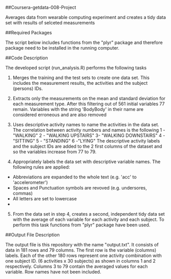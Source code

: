 ##Coursera-getdata-008-Project

Averages data from wearable computing experiment and creates a tidy data set with results of selceted measurements

##Required Packages

The script below includes functions from the "plyr" package and therefore package need to be installed in the running computer.

##Code Description

The developed script (run_analysis.R) performs the following tasks 

1) Merges the training and the test sets to create one data set. This includes the measurement results, the activities and the subject (persons) IDs. 

2) Extracts only the measurements on the mean and standard deviation for each measurement type. After this filtering out of 561 initial variables 77 remain. Variables with the string 'BodyBody' in their name are considered erroneous and are also removed 

3) Uses descriptive activity names to name the activities in the data set. The correlation between activity numbers and names is the following 1 - "WALKING" 2 - "WALKING UPSTAIRS" 3- "WALKING DOWNSTAIRS" 4 - "SITTING" 5 - "STANDING" 6 -"LYING" The descriptive activity labels and the subject IDs are added to the 2 first columns of the dataset and so the variables increase from 77 to 79. 

4) Appropriately labels the data set with descriptive variable names. The following rules are applied: 
- Abbreviations are expanded to the whole text (e.g. 'acc' to 'accelerometer') 
- Spaces and Punctuation symbols are revoved (e.g. undersores, commas) 
- All letters are set to lowercase 
- 
5) From the data set in step 4, creates a second, independent tidy data set with the average of each variable for each activity and each subject. To perform this task functions from "plyr" package have been used. 

##Output File Description

The output file is this repository with the name "output.txt". It consists of data in 181 rows and 79 columns. The first row is the variable (columns) labels. Each of the other 180 rows represent one activity combination with one subject ID. (6 activities x 30 subjects) as shown in columns 1 and 2 respectively. Columns 3 to 79 contain the averaged values for each variable. Row names have not been included.
